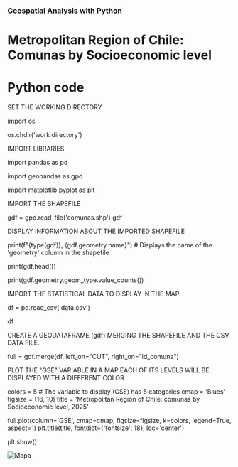 ### Geospatial Analysis with Python
# Metropolitan Region of Chile: Comunas by Socioeconomic level
# Python code

SET THE WORKING DIRECTORY

import os

os.chdir('work directory')

IMPORT LIBRARIES

import pandas as pd

import geopandas as gpd

import matplotlib.pyplot as plt

IMPORT THE SHAPEFILE

gdf = gpd.read_file('comunas.shp')
gdf

DISPLAY INFORMATION ABOUT THE IMPORTED SHAPEFILE

print(f"{type(gdf)}, {gdf.geometry.name}")   # Displays the name of the 'geometry' column in the shapefile 

print(gdf.head())

print(gdf.geometry.geom_type.value_counts())

IMPORT THE STATISTICAL DATA TO DISPLAY IN THE MAP

df = pd.read_csv('data.csv')

df

CREATE A GEODATAFRAME (gdf) MERGING THE SHAPEFILE AND THE CSV DATA FILE.

full = gdf.merge(df, left_on="CUT", right_on="id_comuna")

PLOT THE "GSE" VARIABLE IN A MAP
EACH OF ITS LEVELS WILL BE DISPLAYED WITH A DIFFERENT COLOR

colors = 5            # The variable to display (GSE) has 5 categories
cmap = 'Blues'
figsize = (16, 10)
title = 'Metropolitan Region of Chile: comunas by Socioeconomic level, 2025' 

full.plot(column='GSE', cmap=cmap, figsize=figsize, k=colors, legend=True, aspect=1)
plt.title(title, fontdict={'fontsize': 18}, loc='center')

plt.show()

![Mapa](docs/assets/images/Mapa_GSE_segun_comuna_RM_2.png)


